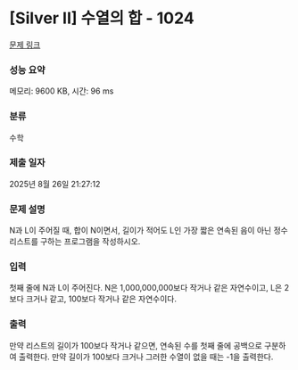 # [Silver II] 수열의 합 - 1024 

[문제 링크](https://www.acmicpc.net/problem/1024) 

### 성능 요약

메모리: 9600 KB, 시간: 96 ms

### 분류

수학

### 제출 일자

2025년 8월 26일 21:27:12

### 문제 설명

<p>N과 L이 주어질 때, 합이 N이면서, 길이가 적어도 L인 가장 짧은 연속된 음이 아닌 정수 리스트를 구하는 프로그램을 작성하시오.</p>

### 입력 

 <p>첫째 줄에 N과 L이 주어진다. N은 1,000,000,000보다 작거나 같은 자연수이고, L은 2보다 크거나 같고, 100보다 작거나 같은 자연수이다.</p>

### 출력 

 <p>만약 리스트의 길이가 100보다 작거나 같으면, 연속된 수를 첫째 줄에 공백으로 구분하여 출력한다. 만약 길이가 100보다 크거나 그러한 수열이 없을 때는 -1을 출력한다.</p>

